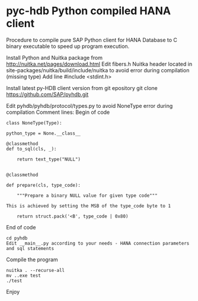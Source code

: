 # pyc-hdb Python compiled HANA client

Procedure to compile pure SAP Python client for HANA Database to C binary executable to speed up program execution.

Install Python and Nuitka package from http://nuitka.net/pages/download.html
Edit fibers.h Nuitka header located in site-packages/nuitka/build/include/nuitka to avoid error during compilation (missing type)
Add line
#include <stdint.h>

Install latest py-HDB client version from git epository
git clone https://github.com/SAP/pyhdb.git

Edit pyhdb/pyhdb/protocol/types.py to avoid NoneType error during compilation
Comment lines:
Begin of code

    class NoneType(Type):

    python_type = None.__class__

    @classmethod
    def to_sql(cls, _):

        return text_type("NULL")


    @classmethod

    def prepare(cls, type_code):

        """Prepare a binary NULL value for given type code"""
        
    This is achieved by setting the MSB of the type_code byte to 1

        return struct.pack('<B', type_code | 0x80)
 End of code    
        
    cd pyhdb
    Edit __main__.py according to your needs - HANA connection parameters and sql statements


Compile the program

    nuitka . --recurse-all
    mv ..exe test
    ./test

Enjoy

